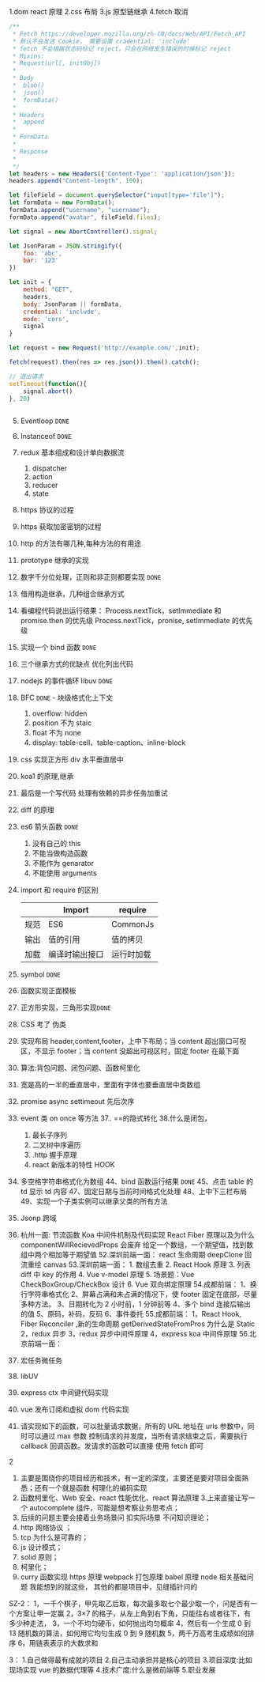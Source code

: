 1.dom react 原理
2.css 布局
3.js 原型链继承
4.fetch 取消

```js
/**
 * Fetch https://developer.mozilla.org/zh-CN/docs/Web/API/Fetch_API
 * 默认不会发送 Cookie， 需要设置 cradential: 'include'
 * fetch 不会根据状态码标记 reject，只会在网络发生错误的时候标记 reject
 * Mixins: 
 * Request(url[, initObj])
 * 
 * Body
 *  blob()
 *  json()
 *  formData()
 * 
 * Headers
 *  append
 * 
 * FormData
 * 
 * Response
 * 
 */
let headers = new Headers({'Content-Type': 'application/json'});
headers.append("Content-length", 100);

let fileField = document.querySelector("input[type='file']");
let formData = new FormData();
formData.append("username", "username");
formData.append("avatar", fileField.files);

let signal = new AbortController().signal;

let JsonParam = JSON.stringify({
    foo: 'abc',
    bar: '123'
})

let init = {
    method: "GET",
    headers,
    body: JsonParam || formData,
    credential: 'include',
    mode: 'cors',
    signal
}

let request = new Request('http://example.com/',init);

fetch(request).then(res => res.json()).then().catch();

// 退出请求
setTimeout(function(){
    signal.abort()
}, 20)
 
```
5. Eventloop `DONE`

6. Instanceof `DONE`

7. redux 基本组成和设计单向数据流

   1. dispatcher
   2. action
   3. reducer
   4. state

8. https 协议的过程

9. https 获取加密密钥的过程

10. http 的方法有哪几种,每种方法的有用途 

11. prototype 继承的实现 

12. 数字千分位处理，正则和非正则都要实现  `DONE`

13. 借用构造继承，几种组合继承方式 

14. 看编程代码说出运行结果：
   Process.nextTick，setImmediate 和 promise.then 的优先级
   Process.nextTick，pronise, setImmediate 的优先级

15. 实现一个 bind 函数 `DONE` 

16. 三个继承方式的优缺点 优化列出代码

17. nodejs 的事件循环 libuv `DONE`

18. BFC `DONE` - 块级格式化上下文

    1. overflow: hidden
    2. position 不为 staic
    3. float 不为 none
    4. display: table-cell、table-caption、inline-block

19. css 实现正方形 div 水平垂直居中

20. koa1 的原理,继承 

21. 最后是一个写代码 处理有依赖的异步任务加重试

22. diff 的原理

23. es6 箭头函数 `DONE`

    1. 没有自己的 this
    2. 不能当做构造函数
    3. 不能作为 genarator
    4. 不能使用 arguments

24. import 和 require 的区别

    |      | Import         | require    |
    | ---- | -------------- | ---------- |
    | 规范 | ES6            | CommonJs   |
    | 输出 | 值的引用       | 值的拷贝   |
    | 加载 | 编译时输出接口 | 运行时加载 |

25. symbol `DONE` 

26. 函数实现正面模板

27. 正方形实现，三角形实现`DONE` 

28. CSS 考了 伪类

29. 实现布局 header,content,footer，上中下布局；当 content 超出窗口可视区，不显示 footer；当 content 没超出可视区时，固定 footer 在最下面

30. 算法:背包问题、闭包问题、函数柯里化

31. 宽是高的一半的垂直居中，里面有字体也要垂直居中类数组

32. promise async settimeout 先后次序

33. event 类 on once 等方法
    37.. ==的隐式转化 38.什么是闭包， 

    1. 最长子序列 
    2. 二叉树中序遍历
    3. .http 握手原理
    4. react 新版本的特性 HOOK 

34. 多空格字符串格式化为数组
    44、bind 函数运行结果 `DONE`
    45、点击 table 的 td 显示 td 内容
    47、固定日期与当前时间格式化处理
    48、上中下三栏布局
    49、实现一个子类实例可以继承父类的所有方法

35. Jsonp 跨域

36. 杭州一面:
    节流函数
    Koa 中间件机制及代码实现
    React Fiber 原理以及为什么 componentWillRecievedProps 会废弃
    给定一个数组，一个期望值，找到数组中两个相加等于期望值 52.深圳前端一面：
    react 生命周期 deepClone 回流重绘 canvas 53.深圳前端一面： 1. 数组去重 2. React Hook 原理 3. 列表 diff 中 key 的作用 4. Vue v-model 原理 5. 场景题：Vue CheckBoxGroup/CheckBox 设计 6. Vue 双向绑定原理 54.成都前端：
    1、换行字符串格式化
    2、屏幕占满和未占满的情况下，使 footer 固定在底部，尽量多种方法。
    3、日期转化为 2 小时前，1 分钟前等
    4、多个 bind 连接后输出的值
    5、原码，补码，反码
    6、事件委托 55.成都前端：
    1，React Hook, Fiber Reconciler ,新的生命周期 getDerivedStateFromPros 为什么是 Static
    2，redux 异步
    3，redux 异步中间件原理
    4，express koa 中间件原理 56.北京前端一面：

37. 宏任务微任务

38. libUV

39. express ctx 中间键代码实现

40. vue 发布订阅和虚拟 dom 代码实现

41. 请实现如下的函数，可以批量请求数据，所有的 URL 地址在 urls 参数中，同时可以通过 max 参数 控制请求的并发度，当所有请求结束之后，需要执行 callback 回调函数。发请求的函数可以直接 使用 fetch 即可

2 
1. 主要是围绕你的项目经历和技术，有一定的深度，主要还是要对项目全面熟悉；还有一个就是函数 柯理化的编码实现
2. 函数柯里化、Web 安全、react 性能优化、react 算法原理 3.上来直接让写一个 autocomplete 组件，可能是想考察业务思考点；
3. 后续的问题主要会接着业务场景问 扣实际场景 不问知识理论；
4. http 网络协议 ；
5. tcp 为什么是可靠的；
6. js 设计模式；
7. solid 原则；
8. 柯里化；
9. curry 函数实现
   https 原理
   webpack 打包原理
   babel 原理
   node 相关基础问题
   我能想到的就这些， 其他的都是项目中，见缝插针问的

SZ-2：
1，一千个棋子，甲先取乙后取，每次最多取七个最少取一个，问是否有一个方案让甲一定赢
2，3×7 的格子，从左上角到右下角，只能往右或者往下，有多少种走法，
3，一个不均匀硬币，如何抛出均匀概率
4，然后有一个生成 0 到 13 随机数的算法，如何用它均匀生成 0 到 9 随机数
5，两千万高考生成绩如何排序
6，用链表表示的大数求和

3： 1.自己做得最有成就的项目 2.自己主动承担并是核心的项目 3.项目深度:比如现场实现 vue 的数据代理等 4.技术广度:什么是微前端等 5.职业发展
